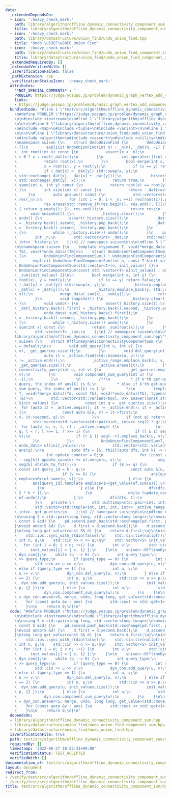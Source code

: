 ```yaml
---
data:
  _extendedDependsOn:
  - icon: ':heavy_check_mark:'
    path: library/algorithm/offline_dynamic_connectivity_component_sum.hpp
    title: library/algorithm/offline_dynamic_connectivity_component_sum.hpp
  - icon: ':heavy_check_mark:'
    path: library/datastructure/union_find/undo_union_find.hpp
    title: "Undo \u53EF\u80FD Union Find"
  - icon: ':heavy_check_mark:'
    path: library/datastructure/union_find/undo_union_find_component_sum.hpp
    title: library/datastructure/union_find/undo_union_find_component_sum.hpp
  _extendedRequiredBy: []
  _extendedVerifiedWith: []
  _isVerificationFailed: false
  _pathExtension: cpp
  _verificationStatusIcon: ':heavy_check_mark:'
  attributes:
    '*NOT_SPECIAL_COMMENTS*': ''
    PROBLEM: https://judge.yosupo.jp/problem/dynamic_graph_vertex_add_component_sum
    links:
    - https://judge.yosupo.jp/problem/dynamic_graph_vertex_add_component_sum
  bundledCode: "#line 1 \"test/src/algorithm/offline_dynamic_connectivity_component_sum/dynamic_graph_vertex_add_component_sum.test.cpp\"\
    \n#define PROBLEM \"https://judge.yosupo.jp/problem/dynamic_graph_vertex_add_component_sum\"\
    \n\n#include <iostream>\n\n#line 1 \"library/algorithm/offline_dynamic_connectivity_component_sum.hpp\"\
    \n\n\n\n#line 5 \"library/algorithm/offline_dynamic_connectivity_component_sum.hpp\"\
    \n#include <map>\n#include <tuple>\n#include <variant>\n\n#line 1 \"library/datastructure/union_find/undo_union_find_component_sum.hpp\"\
    \n\n\n\n#line 1 \"library/datastructure/union_find/undo_union_find.hpp\"\n\n\n\
    \n#include <algorithm>\n#include <cassert>\n#include <utility>\n#include <vector>\n\
    \nnamespace suisen {\n    struct UndoUnionFind {\n        UndoUnionFind() : UndoUnionFind(0)\
    \ {}\n        explicit UndoUnionFind(int n) : _n(n), _dat(n, -1) {}\n\n      \
    \  int root(int x) const {\n            assert(x < _n);\n            return _dat[x]\
    \ < 0 ? x : root(_dat[x]);\n        }\n        int operator[](int x) const {\n\
    \            return root(x);\n        }\n        bool merge(int x, int y) {\n\
    \            x = root(x), y = root(y);\n            if (x == y) return false;\n\
    \            if (_dat[x] > _dat[y]) std::swap(x, y);\n            _history.emplace_back(x,\
    \ std::exchange(_dat[x], _dat[x] + _dat[y]));\n            _history.emplace_back(y,\
    \ std::exchange(_dat[y], x));\n            return true;\n        }\n        bool\
    \ same(int x, int y) const {\n            return root(x) == root(y);\n       \
    \ }\n        int size(int x) const {\n            return -_dat[root(x)];\n   \
    \     }\n        auto groups() const {\n            std::vector<std::vector<int>>\
    \ res(_n);\n            for (int i = 0; i < _n; ++i) res[root(i)].push_back(i);\n\
    \            res.erase(std::remove_if(res.begin(), res.end(), [](const auto &g)\
    \ { return g.empty(); }), res.end());\n            return res;\n        }\n  \
    \      void snapshot() {\n            _history.clear();\n        }\n        void\
    \ undo() {\n            assert(_history.size());\n            _dat[_history.back().first]\
    \ = _history.back().second, _history.pop_back();\n            _dat[_history.back().first]\
    \ = _history.back().second, _history.pop_back();\n        }\n        void rollback()\
    \ {\n            while (_history.size()) undo();\n        }\n    protected:\n\
    \        int _n;\n        std::vector<int> _dat;\n        std::vector<std::pair<int,\
    \ int>> _history;\n    };\n} // namespace suisen\n\n\n\n#line 5 \"library/datastructure/union_find/undo_union_find_component_sum.hpp\"\
    \n\nnamespace suisen {\n    template <typename T, void(*merge_data)(T&, const\
    \ T&), void(*undo_data)(T&)>\n    struct UndoUnionFindComponentSum : UndoUnionFind\
    \ {\n        UndoUnionFindComponentSum() : UndoUnionFindComponentSum(0) {}\n \
    \       explicit UndoUnionFindComponentSum(int n, const T &init_value = T{}) :\
    \ UndoUnionFindComponentSum(std::vector<T>(n, init_value)) {}\n        explicit\
    \ UndoUnionFindComponentSum(const std::vector<T> &init_values) : UndoUnionFind(init_values.size()),\
    \ _sum(init_values) {}\n\n        bool merge(int x, int y) {\n            x =\
    \ root(x), y = root(y);\n            if (x == y) return false;\n            if\
    \ (_dat[x] > _dat[y]) std::swap(x, y);\n            _history.emplace_back(x, std::exchange(_dat[x],\
    \ _dat[x] + _dat[y]));\n            _history.emplace_back(y, std::exchange(_dat[y],\
    \ x));\n            merge_data(_sum[x], _sum[y]);\n            return true;\n\
    \        }\n        void snapshot() {\n            _history.clear();\n       \
    \ }\n        void undo() {\n            assert(_history.size());\n           \
    \ _dat[_history.back().first] = _history.back().second, _history.pop_back();\n\
    \            undo_data(_sum[_history.back().first]);\n            _dat[_history.back().first]\
    \ = _history.back().second, _history.pop_back();\n        }\n        void rollback()\
    \ {\n            while (_history.size()) undo();\n        }\n        const T&\
    \ sum(int x) const {\n            return _sum[root(x)];\n        }\n    protected:\n\
    \        std::vector<T> _sum;\n    };\n} // namespace suisen\n\n\n\n#line 10 \"\
    library/algorithm/offline_dynamic_connectivity_component_sum.hpp\"\n\nnamespace\
    \ suisen {\n    struct OfflineDynamicConnectivityComponentSum {\n        OfflineDynamicConnectivityComponentSum()\
    \ = default;\n\n        void add_query(int u, int v) {\n            _active.emplace(std::minmax(u,\
    \ v), _get_queries.size());\n        }\n        void del_query(int u, int v) {\n\
    \            auto it = _active.find(std::minmax(u, v));\n            assert(it\
    \ != _active.end());\n            _active_range.emplace_back(u, v, it->second,\
    \ _get_queries.size());\n            _active.erase(it);\n        }\n        void\
    \ connectivity_query(int u, int v) {\n            _get_queries.emplace_back(u,\
    \ v);\n        }\n        void component_sum_query(int u) {\n            _get_queries.emplace_back(u,\
    \ -1);\n        }\n        \n        /**\n         * if k'th get-query is a connectivity\
    \ query, the index of ans[k] is 0,\n         * else if k'th get-query is a component\
    \ sum query, the index of ans[k] is 1.\n         */\n        template <typename\
    \ T, void(*merge_data)(T&, const T&), void(*undo_data)(T&), typename U, U(*get_value)(const\
    \ T&)>\n        std::vector<std::variant<bool, U>> answer(const std::vector<T>\
    \ &init_values) {\n            const int q = _get_queries.size();\n          \
    \  for (auto it = _active.begin(); it != _active.end(); it = _active.erase(it))\
    \ {\n                const auto &[u, v] = it->first;\n                _active_range.emplace_back(u,\
    \ v, it->second, q);\n            }\n            if (not q) return {};\n     \
    \       std::vector<std::vector<std::pair<int, int>>> seg(2 * q);\n          \
    \  for (auto [u, v, l, r] : _active_range) {\n                for (l += q, r +=\
    \ q; l < r; l >>= 1, r >>= 1) {\n                    if (l & 1) seg[l++].emplace_back(u,\
    \ v);\n                    if (r & 1) seg[--r].emplace_back(u, v);\n         \
    \       }\n            }\n            UndoUnionFindComponentSum<T, merge_data,\
    \ undo_data> uf(init_values);\n            std::vector<std::variant<bool, U>>\
    \ ans(q);\n\n            auto dfs = [&, this](auto dfs, int k) -> void {\n   \
    \             int update_counter = 0;\n                for (const auto &[u, v]\
    \ : seg[k]) update_counter += uf.merge(u, v);\n                seg[k].clear(),\
    \ seg[k].shrink_to_fit();\n                if (k >= q) {\n                   \
    \ const int query_id = k - q;\n                    const auto &[u, v] = _get_queries[query_id];\n\
    \                    if (v >= 0) {\n                        ans[query_id].template\
    \ emplace<0>(uf.same(u, v));\n                    } else {\n                 \
    \       ans[query_id].template emplace<1>(get_value(uf.sum(u)));\n           \
    \         }\n                } else {\n                    dfs(dfs, 2 * k), dfs(dfs,\
    \ 2 * k + 1);\n                }\n                while (update_counter --> 0)\
    \ uf.undo();\n            };\n            dfs(dfs, 1);\n            return ans;\n\
    \        }\n    private:\n        std::multimap<std::pair<int, int>, int> _active;\n\
    \        std::vector<std::tuple<int, int, int, int>> _active_range;\n        std::vector<std::pair<int,\
    \ int>> _get_queries;\n    };\n} // namespace suisen\n\n\n\n#line 6 \"test/src/algorithm/offline_dynamic_connectivity_component_sum/dynamic_graph_vertex_add_component_sum.test.cpp\"\
    \n\nusing S = std::pair<long long, std::vector<long long>>;\n\nvoid merge(S &pd,\
    \ const S &cd) {\n    pd.second.push_back(std::exchange(pd.first, pd.first + cd.first));\n\
    }\nvoid undo(S &d) {\n    d.first = d.second.back();\n    d.second.pop_back();\n\
    }\nlong long get_value(const S& d) {\n    return d.first;\n}\n\nint main() {\n\
    \    std::ios::sync_with_stdio(false);\n    std::cin.tie(nullptr);\n    \n   \
    \ int n, q;\n    std::cin >> n >> q;\n\n    std::vector<S> init_values(n);\n \
    \   for (int i = 0; i < n; ++i) {\n        int v;\n        std::cin >> v;\n  \
    \      init_values[i] = { v, {} };\n    }\n\n    suisen::OfflineDynamicConnectivityComponentSum\
    \ dyn_con{};\n    while (q --> 0) {\n        int query_type;\n        std::cin\
    \ >> query_type;\n        if (query_type == 0) {\n            int u, v;\n    \
    \        std::cin >> u >> v;\n            dyn_con.add_query(u, v);\n        }\
    \ else if (query_type == 1) {\n            int u, v;\n            std::cin >>\
    \ u >> v;\n            dyn_con.del_query(u, v);\n        } else if (query_type\
    \ == 2) {\n            int u, p;\n            std::cin >> u >> p;\n          \
    \  dyn_con.add_query(u, init_values.size());\n            init_values.push_back({\
    \ p, {} });\n        } else {\n            int u;\n            std::cin >> u;\n\
    \            dyn_con.component_sum_query(u);\n        }\n    }\n\n    auto ans\
    \ = dyn_con.answer<S, merge, undo, long long, get_value>(std::move(init_values));\n\
    \    for (const auto &v : ans) {\n        std::cout << std::get<1>(v) << '\\n';\n\
    \    }\n\n    return 0;\n}\n"
  code: "#define PROBLEM \"https://judge.yosupo.jp/problem/dynamic_graph_vertex_add_component_sum\"\
    \n\n#include <iostream>\n\n#include \"library/algorithm/offline_dynamic_connectivity_component_sum.hpp\"\
    \n\nusing S = std::pair<long long, std::vector<long long>>;\n\nvoid merge(S &pd,\
    \ const S &cd) {\n    pd.second.push_back(std::exchange(pd.first, pd.first + cd.first));\n\
    }\nvoid undo(S &d) {\n    d.first = d.second.back();\n    d.second.pop_back();\n\
    }\nlong long get_value(const S& d) {\n    return d.first;\n}\n\nint main() {\n\
    \    std::ios::sync_with_stdio(false);\n    std::cin.tie(nullptr);\n    \n   \
    \ int n, q;\n    std::cin >> n >> q;\n\n    std::vector<S> init_values(n);\n \
    \   for (int i = 0; i < n; ++i) {\n        int v;\n        std::cin >> v;\n  \
    \      init_values[i] = { v, {} };\n    }\n\n    suisen::OfflineDynamicConnectivityComponentSum\
    \ dyn_con{};\n    while (q --> 0) {\n        int query_type;\n        std::cin\
    \ >> query_type;\n        if (query_type == 0) {\n            int u, v;\n    \
    \        std::cin >> u >> v;\n            dyn_con.add_query(u, v);\n        }\
    \ else if (query_type == 1) {\n            int u, v;\n            std::cin >>\
    \ u >> v;\n            dyn_con.del_query(u, v);\n        } else if (query_type\
    \ == 2) {\n            int u, p;\n            std::cin >> u >> p;\n          \
    \  dyn_con.add_query(u, init_values.size());\n            init_values.push_back({\
    \ p, {} });\n        } else {\n            int u;\n            std::cin >> u;\n\
    \            dyn_con.component_sum_query(u);\n        }\n    }\n\n    auto ans\
    \ = dyn_con.answer<S, merge, undo, long long, get_value>(std::move(init_values));\n\
    \    for (const auto &v : ans) {\n        std::cout << std::get<1>(v) << '\\n';\n\
    \    }\n\n    return 0;\n}\n"
  dependsOn:
  - library/algorithm/offline_dynamic_connectivity_component_sum.hpp
  - library/datastructure/union_find/undo_union_find_component_sum.hpp
  - library/datastructure/union_find/undo_union_find.hpp
  isVerificationFile: true
  path: test/src/algorithm/offline_dynamic_connectivity_component_sum/dynamic_graph_vertex_add_component_sum.test.cpp
  requiredBy: []
  timestamp: '2022-06-27 18:52:31+09:00'
  verificationStatus: TEST_ACCEPTED
  verifiedWith: []
documentation_of: test/src/algorithm/offline_dynamic_connectivity_component_sum/dynamic_graph_vertex_add_component_sum.test.cpp
layout: document
redirect_from:
- /verify/test/src/algorithm/offline_dynamic_connectivity_component_sum/dynamic_graph_vertex_add_component_sum.test.cpp
- /verify/test/src/algorithm/offline_dynamic_connectivity_component_sum/dynamic_graph_vertex_add_component_sum.test.cpp.html
title: test/src/algorithm/offline_dynamic_connectivity_component_sum/dynamic_graph_vertex_add_component_sum.test.cpp
---
```

